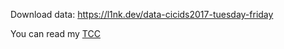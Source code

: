 Download data: https://l1nk.dev/data-cicids2017-tuesday-friday

You can read my [TCC](https://repositorio.ufu.br/handle/123456789/41849)
